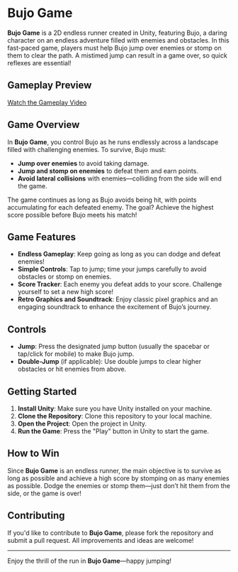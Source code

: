 # Bujo Game

**Bujo Game** is a 2D endless runner created in Unity, featuring Bujo, a daring character on an endless adventure filled with enemies and obstacles. In this fast-paced game, players must help Bujo jump over enemies or stomp on them to clear the path. A mistimed jump can result in a game over, so quick reflexes are essential!

## Gameplay Preview

[Watch the Gameplay Video](https://github.com/Rasta669/B_game/blob/main/gifs/2dAssignmentRecording-ezgif.com-video-to-gif-converter.gif)

## Game Overview

In **Bujo Game**, you control Bujo as he runs endlessly across a landscape filled with challenging enemies. To survive, Bujo must:
- **Jump over enemies** to avoid taking damage.
- **Jump and stomp on enemies** to defeat them and earn points.
- **Avoid lateral collisions** with enemies—colliding from the side will end the game.

The game continues as long as Bujo avoids being hit, with points accumulating for each defeated enemy. The goal? Achieve the highest score possible before Bujo meets his match!

## Game Features

- **Endless Gameplay**: Keep going as long as you can dodge and defeat enemies!
- **Simple Controls**: Tap to jump; time your jumps carefully to avoid obstacles or stomp on enemies.
- **Score Tracker**: Each enemy you defeat adds to your score. Challenge yourself to set a new high score!
- **Retro Graphics and Soundtrack**: Enjoy classic pixel graphics and an engaging soundtrack to enhance the excitement of Bujo’s journey.

## Controls

- **Jump**: Press the designated jump button (usually the spacebar or tap/click for mobile) to make Bujo jump.
- **Double-Jump** (if applicable): Use double jumps to clear higher obstacles or hit enemies from above.

## Getting Started

1. **Install Unity**: Make sure you have Unity installed on your machine.
2. **Clone the Repository**: Clone this repository to your local machine.
3. **Open the Project**: Open the project in Unity.
4. **Run the Game**: Press the "Play" button in Unity to start the game.

## How to Win

Since **Bujo Game** is an endless runner, the main objective is to survive as long as possible and achieve a high score by stomping on as many enemies as possible. Dodge the enemies or stomp them—just don’t hit them from the side, or the game is over!

## Contributing

If you'd like to contribute to **Bujo Game**, please fork the repository and submit a pull request. All improvements and ideas are welcome!

---

Enjoy the thrill of the run in **Bujo Game**—happy jumping!
